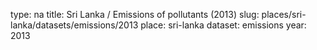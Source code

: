 type: na
title: Sri Lanka / Emissions of pollutants (2013)
slug: places/sri-lanka/datasets/emissions/2013
place: sri-lanka
dataset: emissions
year: 2013
